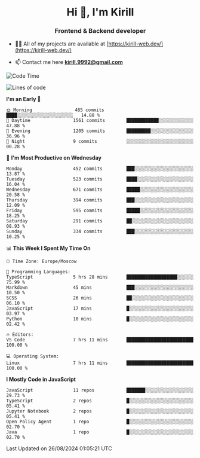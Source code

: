 <h1 align="center">Hi 👋, I'm Kirill</h1>
<h3 align="center">Frontend & Backend developer</h3>

- 👨‍💻 All of my projects are available at [https://kirill-web.dev/](https://kirill-web.dev/)

- 📫 Contact me here **kirill.9992@gmail.com**











<!--START_SECTION:waka-->
![Code Time](http://img.shields.io/badge/Code%20Time-1%2C946%20hrs%2054%20mins-blue)

![Lines of code](https://img.shields.io/badge/From%20Hello%20World%20I%27ve%20Written-4.0%20million%20lines%20of%20code-blue)

**I'm an Early 🐤** 

```text
🌞 Morning                485 commits         ████░░░░░░░░░░░░░░░░░░░░░   14.88 % 
🌆 Daytime                1561 commits        ████████████░░░░░░░░░░░░░   47.88 % 
🌃 Evening                1205 commits        █████████░░░░░░░░░░░░░░░░   36.96 % 
🌙 Night                  9 commits           ░░░░░░░░░░░░░░░░░░░░░░░░░   00.28 % 
```
📅 **I'm Most Productive on Wednesday** 

```text
Monday                   452 commits         ███░░░░░░░░░░░░░░░░░░░░░░   13.87 % 
Tuesday                  523 commits         ████░░░░░░░░░░░░░░░░░░░░░   16.04 % 
Wednesday                671 commits         █████░░░░░░░░░░░░░░░░░░░░   20.58 % 
Thursday                 394 commits         ███░░░░░░░░░░░░░░░░░░░░░░   12.09 % 
Friday                   595 commits         █████░░░░░░░░░░░░░░░░░░░░   18.25 % 
Saturday                 291 commits         ██░░░░░░░░░░░░░░░░░░░░░░░   08.93 % 
Sunday                   334 commits         ███░░░░░░░░░░░░░░░░░░░░░░   10.25 % 
```


📊 **This Week I Spent My Time On** 

```text
🕑︎ Time Zone: Europe/Moscow

💬 Programming Languages: 
TypeScript               5 hrs 28 mins       ███████████████████░░░░░░   75.99 % 
Markdown                 45 mins             ███░░░░░░░░░░░░░░░░░░░░░░   10.50 % 
SCSS                     26 mins             ██░░░░░░░░░░░░░░░░░░░░░░░   06.10 % 
JavaScript               17 mins             █░░░░░░░░░░░░░░░░░░░░░░░░   03.97 % 
Python                   10 mins             █░░░░░░░░░░░░░░░░░░░░░░░░   02.42 % 

🔥 Editors: 
VS Code                  7 hrs 11 mins       █████████████████████████   100.00 % 

💻 Operating System: 
Linux                    7 hrs 11 mins       █████████████████████████   100.00 % 
```

**I Mostly Code in JavaScript** 

```text
JavaScript               11 repos            ███████░░░░░░░░░░░░░░░░░░   29.73 % 
TypeScript               2 repos             █░░░░░░░░░░░░░░░░░░░░░░░░   05.41 % 
Jupyter Notebook         2 repos             █░░░░░░░░░░░░░░░░░░░░░░░░   05.41 % 
Open Policy Agent        1 repo              █░░░░░░░░░░░░░░░░░░░░░░░░   02.70 % 
Java                     1 repo              █░░░░░░░░░░░░░░░░░░░░░░░░   02.70 % 
```




 Last Updated on 26/08/2024 01:05:21 UTC
<!--END_SECTION:waka-->
